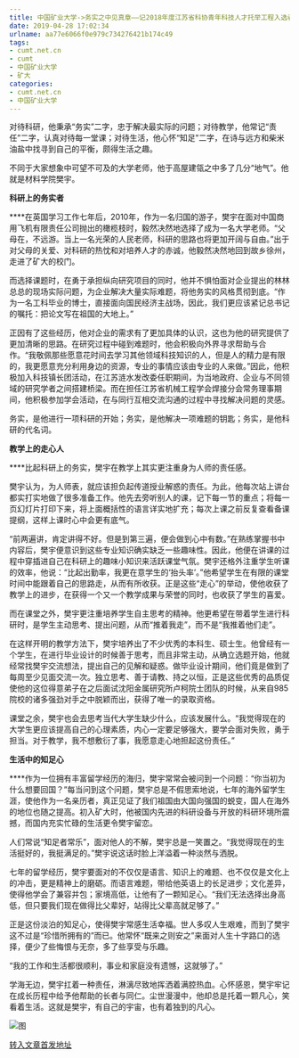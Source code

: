```yaml
---
title: 中国矿业大学->务实之中见真章——记2018年度江苏省科协青年科技人才托举工程入选者材料学院樊宇 | cumt.net.cn
date: 2019-04-28 17:02:34
urlname: aa77e6066f0e979c734276421b174c49
tags: 
- cumt.net.cn
- cumt
- 中国矿业大学
- 矿大
categories:
- cumt.net.cn
- 中国矿业大学
---
```


对待科研，他秉承“务实”二字，忠于解决最实际的问题；对待教学，他常记“责任”二字，认真对待每一堂课；对待生活，他心怀“知足”二字，在诗与远方和柴米油盐中找寻到自己的平衡，颇得生活之趣。

不同于大家想象中可望不可及的大学老师，他于高屋建瓴之中多了几分“地气”。他就是材料学院樊宇。       

**科研上的务实者**

****在英国学习工作七年后，2010年，作为一名归国的游子，樊宇在面对中国商用飞机有限责任公司抛出的橄榄枝时，毅然决然地选择了成为一名大学老师。“父母在，不远游。当上一名光荣的人民老师，科研的思路也将更加开阔与自由。”出于对父母的关爱、对科研的热忱和对培养人才的赤诚，他毅然决然地回到故乡徐州，走进了矿大的校门。

而选择课题时，在勇于承担纵向研究项目的同时，他并不惧怕面对企业提出的林林总总的现场实际问题，为企业解决大量实际难题，将他务实的风格贯彻到底。“作为一名工科毕业的博士，直接面向国民经济主战场，因此，我们更应该紧记总书记的嘱托：把论文写在祖国的大地上。”

正因有了这些经历，他对企业的需求有了更加具体的认识，这也为他的研究提供了更加清晰的思路。在研究过程中碰到难题时，他会积极向外界寻求帮助与合作。“我敬佩那些愿意花时间去学习其他领域科技知识的人，但是人的精力是有限的，我更愿意充分利用身边的资源，专业的事情应该由专业的人来做。”因此，他积极加入科技镇长团活动，在江苏涟水发改委任职期间，为当地政府、企业与不同领域的研究学者之间搭建桥梁。而在担任江苏省机械工程学会焊接分会常务理事期间，他积极参加学会活动，在与同行互相交流沟通的过程中寻找解决问题的灵感。

务实，是他进行一项科研的开始；务实，是他解决一项难题的钥匙；务实，是他科研的代名词。       

**教学上的走心人**

****比起科研上的务实，樊宇在教学上其实更注重身为人师的责任感。

樊宇认为，为人师表，就应该担负起传道授业解惑的责任。为此，他每次站上讲台都实打实地做了很多准备工作。他先去旁听别人的课，记下每一节的重点；将每一页幻灯片打印下来，将上面概括性的语言详实地扩充；每次上课之前反复查看备课提纲，这样上课时心中会更有底气。

“前两遍讲，肯定讲得不好。但是到第三遍，便会做到心中有数。”在熟练掌握书中内容后，樊宇便意识到这些专业知识确实缺乏一些趣味性。因此，他便在讲课的过程中穿插进自己在科研上的趣味小知识来活跃课堂气氛。樊宇还格外注重学生听课的效率，他说：“比起出勤率，我更在意学生的‘抬头率’。”他希望学生在有限的课堂时间中能跟着自己的思路走，从而有所收获。正是这些“走心”的举动，使他收获了教学上的进步，在获得一个又一个教学成果与荣誉的同时，也收获了学生的喜爱。

而在课堂之外，樊宇更注重培养学生自主思考的精神。他更希望在带着学生进行科研时，是学生主动思考、提出问题，从而“推着我走”，而不是“我推着他们走”。

在这样开明的教学方法下，樊宇培养出了不少优秀的本科生、硕士生。他曾经有一个学生，在进行毕业设计的时候善于思考，而且非常主动，从确立选题开始，他就经常找樊宇交流想法，提出自己的见解和疑惑。做毕业设计期间，他们竟是做到了每周至少见面交流一次。独立思考、善于请教、持之以恒，正是这些优秀的品质促使他的这位得意弟子在之后面试沈阳金属研究所卢柯院士团队的时候，从来自985院校的诸多强劲对手之中脱颖而出，获得了唯一的录取资格。

课堂之余，樊宇也会去思考当代大学生缺少什么，应该发展什么。“我觉得现在的大学生更应该提高自己的心理素质，内心一定要足够强大，要学会面对失败，勇于担当。对于教学，我不想敷衍了事，我愿意走心地担起这份责任。”       

**生活中的知足心**

****作为一位拥有丰富留学经历的海归，樊宇常常会被问到一个问题：“你当初为什么想要回国？”每当问到这个问题，樊宇总是不假思索地说，七年的海外留学生涯，使他作为一名亲历者，真正见证了我们祖国由大国向强国的蜕变，国人在海外的地位也随之提高。初入矿大时，他被国内先进的科研设备与开放的科研环境所震撼，而国内充实忙碌的生活更令樊宇留恋。

人们常说“知足者常乐”，面对他人的不解，樊宇总是一笑置之。“我觉得现在的生活挺好的，我挺满足的。”樊宇说这话时脸上洋溢着一种淡然与洒脱。

七年的留学经历，樊宇要面对的不仅仅是语言、知识上的难题、也不仅仅是文化上的冲击，更是精神上的磨砺。而语言难题，带给他英语上的长足进步；文化差异，使得他学会了兼容并包；家境高低，让他有了一颗知足心。“我们无法选择出身高低，但只要我们现在做得比父辈好，站得比父辈高就足够了。”

正是这份淡泊的知足心，使得樊宇常感生活幸福。世人多叹人生艰难，而到了樊宇这不过是“珍惜所拥有的”而已。他常怀“既来之则安之”来面对人生十字路口的选择，便少了些悔恨与无奈，多了些享受与乐趣。

“我的工作和生活都很顺利，事业和家庭没有遗憾，这就够了。”

学海无边，樊宇扛着一种责任，淋漓尽致地挥洒着满腔热血。心怀感恩，樊宇牢记在成长历程中给予他帮助的长者与同仁。尘世漫漫中，他却总是托着一颗凡心，笑看着生活。这就是樊宇，有自己的宇宙，也有着独到的凡心。

![图](http://xwzx.cumt.edu.cn/_upload/article/images/9d/63/b0a57c2e492d88e3c21b5ffa5ce9/4ee124cd-9ee2-4916-8a3f-83a4a65aad88.jpg)

[转入文章首发地址](http://xwzx.cumt.edu.cn/87/0b/c521a493323/page.htm)